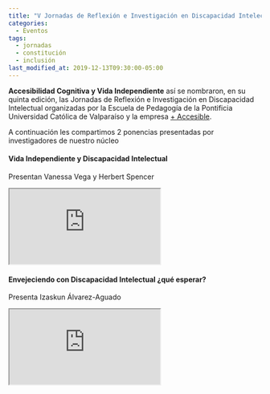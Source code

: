 ```yaml
---
title: "V Jornadas de Reflexión e Investigación en Discapacidad Intelectual"
categories:
  - Eventos
tags:
  - jornadas
  - constitución
  - inclusión
last_modified_at: 2019-12-13T09:30:00-05:00
---
```

**Accesibilidad Cognitiva y Vida Independiente** así se nombraron, en su quinta edición, las Jornadas de Reflexión e Investigación en Discapacidad Intelectual organizadas por la Escuela de Pedagogía de la Pontificia Universidad Católica de Valparaíso y la empresa [+ Accesible](http://www.masaccesible.com).

A continuación les compartimos 2 ponencias presentadas por investigadores de nuestro núcleo

#### Vida Independiente y Discapacidad Intelectual
Presentan Vanessa Vega y Herbert Spencer
<div class="embed-responsive embed-responsive-16by9">
  <iframe class="embed-responsive-item" src="https://www.youtube.com/embed/Bxe7oebvuf8"></iframe>
</div>

#### Envejeciendo con Discapacidad Intelectual ¿qué esperar?
Presenta Izaskun Álvarez-Aguado
<div class="embed-responsive embed-responsive-16by9">
  <iframe class="embed-responsive-item" src="https://www.youtube.com/embed/XzZOM2rTKZo"></iframe>
</div>
